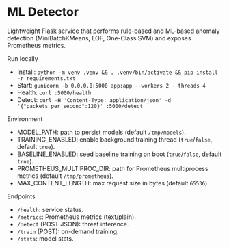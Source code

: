 ML Detector
===========

Lightweight Flask service that performs rule-based and ML-based anomaly detection (MiniBatchKMeans, LOF, One-Class SVM) and exposes Prometheus metrics.

Run locally
- Install: `python -m venv .venv && . .venv/bin/activate && pip install -r requirements.txt`
- Start: `gunicorn -b 0.0.0.0:5000 app:app --workers 2 --threads 4`
- Health: `curl :5000/health`
- Detect: `curl -H 'Content-Type: application/json' -d '{"packets_per_second":120}' :5000/detect`

Environment
- MODEL_PATH: path to persist models (default `/tmp/models`).
- TRAINING_ENABLED: enable background training thread (`true`/`false`, default `true`).
- BASELINE_ENABLED: seed baseline training on boot (`true`/`false`, default `true`).
- PROMETHEUS_MULTIPROC_DIR: path for Prometheus multiprocess metrics (default `/tmp/prometheus`).
- MAX_CONTENT_LENGTH: max request size in bytes (default `65536`).

Endpoints
- `/health`: service status.
- `/metrics`: Prometheus metrics (text/plain).
- `/detect` (POST JSON): threat inference.
- `/train` (POST): on-demand training.
- `/stats`: model stats.

